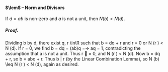 #### $\lem$ – Norm and Divisors
If $d = ab$ is non-zero and $a$ is not a unit, then $N (b) < N (d)$.

##### *Proof.*
Dividing b by d, there exist q, r \in\R such that b = dq + r and r = 0 or 
N (r ) < N (d). If r = 0, we find b = dq = (ab)q =⇒ aq = 1, contradicting the 
assumption that a is not a unit. Thus r  = 0, and N (r ) < N (d). Now b = dq + r, so 
b = abq + r. Thus b | r (by the Linear Combination Lemma), so N (b) \leq N (r ) < 
N (d), again as desired.